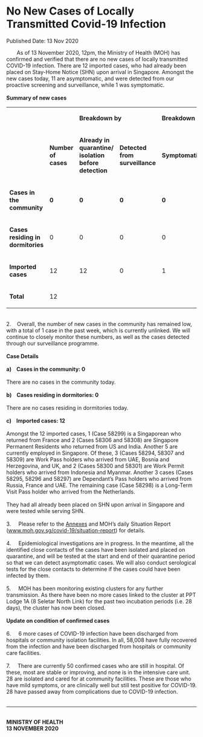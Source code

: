 <html>
    <meta http-equiv="Content-Type" content="text/html; charset=utf-8"/>
    <meta charset="utf-8"/>
    <title>No New Cases of Locally Transmitted Covid-19 Infection </title>
    <body><h1>No New Cases of Locally Transmitted Covid-19 Infection </h1>
    <p>Published Date: 13 Nov 2020</p> &nbsp; &nbsp; &nbsp; &nbsp;As of 13 November 2020, 12pm, the Ministry of Health (MOH) has confirmed and verified that there are no new cases of locally transmitted COVID-19 infection. There are 12 imported cases, who had already been placed on Stay-Home Notice (SHN) upon arrival in Singapore. Amongst the new cases today, 11 are asymptomatic, and were detected from our proactive screening and surveillance, while 1 was symptomatic.&nbsp;&nbsp;<br><br><strong>Summary of new cases</strong><div><div dir="ltr" align="left"><strong></strong><table><colgroup><col width="129"><col width="60"><col width="16"><col width="96"><col width="96"><col width="16"><col width="96"><col width="96"></colgroup><tbody><tr><td><strong><br></strong></td><td><strong><br></strong></td><td colspan="2"><p dir="ltr"><strong>Breakdown by</strong></p></td><td colspan="2"><p dir="ltr"><strong>Breakdown by</strong></p></td></tr><tr><td><strong><br></strong></td><td><p dir="ltr"><strong>Number of cases</strong></p></td><td><p dir="ltr"><strong>Already in quarantine/ isolation before detection</strong></p></td><td><p dir="ltr"><strong>Detected from surveillance</strong></p></td><td><p dir="ltr"><strong>Symptomatic</strong></p></td><td><p dir="ltr"><strong>Asymptomatic</strong></p></td></tr><tr><td><p dir="ltr"><strong>Cases in the community</strong></p></td><td><p dir="ltr"><strong>0</strong></p></td><td><p dir="ltr"><strong>0</strong></p></td><td><p dir="ltr"><strong>0</strong></p></td><td><p dir="ltr"><strong>0</strong></p></td><td><p dir="ltr"><strong>0</strong></p></td></tr><tr><td><p dir="ltr"><strong>Cases residing in dormitories</strong></p></td><td><p dir="ltr">0</p></td><td><p dir="ltr">0</p></td><td><p dir="ltr">0</p></td><td><p dir="ltr">0</p></td><td><p dir="ltr">0</p></td></tr><tr><td><p dir="ltr"><strong>Imported cases</strong></p></td><td><p dir="ltr">12</p></td><td><p dir="ltr">12</p></td><td><p dir="ltr">0</p></td><td><p dir="ltr">1</p></td><td><p dir="ltr">11</p></td></tr><tr><td><p dir="ltr"><strong>Total</strong></p></td><td><p dir="ltr">12</p></td><td><br></td><td><br></td><td><br></td><td><br></td></tr></tbody></table></div><br>2.&nbsp; &nbsp; Overall, the number of new cases in the community has remained low, with a total of 1 case in the past week, which is currently unlinked. We will continue to closely monitor these numbers, as well as the cases detected through our surveillance programme.<br><br><strong>Case Details</strong><br><br><strong>a)&nbsp; &nbsp; Cases in the community: 0</strong><br><br>There are no cases in the community today.&nbsp;<br><br><strong>b)&nbsp; &nbsp; Cases residing in dormitories: 0</strong><br><br>There are no cases residing in dormitories today.<br><br><strong>c)&nbsp; &nbsp; Imported cases: 12</strong><br><br>Amongst the 12 imported cases, 1 (Case 58299) is a Singaporean who returned from France and 2 (Cases 58306 and 58308) are Singapore Permanent Residents who returned from US and India. Another 5 are currently employed in Singapore. Of these, 3 (Cases 58294, 58307 and 58309) are Work Pass holders who arrived from UAE, Bosnia and Herzegovina, and UK, and 2 (Cases 58300 and 58301) are Work Permit holders who arrived from Indonesia and Myanmar. Another 3 cases (Cases 58295, 58296 and 58297) are Dependant’s Pass holders who arrived from Russia, France and UAE. The remaining case (Case 58298) is a Long-Term Visit Pass holder who arrived from the Netherlands.<br><br>They had all already been placed on SHN upon arrival in Singapore and were tested while serving SHN.&nbsp;<br><br>3.&nbsp; &nbsp; &nbsp;Please refer to the <a href="/docs/librariesprovider5/default-document-library/annexes14d9f32542734ae7814774e789441b78.pdf?sfvrsn=73f71efa_0" title="Annexes">Annexes</a>&nbsp;and MOH’s daily Situation Report (<a href="https://www.moh.gov.sg/covid-19/situation-report" title="" class="" target="">www.moh.gov.sg/covid-19/situation-report</a>) for details.&nbsp;<br><br>4.&nbsp; &nbsp; &nbsp;Epidemiological investigations are in progress. In the meantime, all the identified close contacts of the cases have been isolated and placed on quarantine, and will be tested at the start and end of their quarantine period so that we can detect asymptomatic cases. We will also conduct serological tests for the close contacts to determine if the cases could have been infected by them.&nbsp;<br><br>5.&nbsp; &nbsp; &nbsp;MOH has been monitoring existing clusters for any further transmission. As there have been no more cases linked to the cluster at PPT Lodge 1A (8 Seletar North Link) for the past two incubation periods (i.e. 28 days), the cluster has now been closed.<br><br><strong>Update on condition of confirmed cases</strong><br><br>6.&nbsp; &nbsp; &nbsp;6 more cases of COVID-19 infection have been discharged from hospitals or community isolation facilities. In all, 58,008 have fully recovered from the infection and have been discharged from hospitals or community care facilities.&nbsp;<br><br>7.&nbsp; &nbsp; &nbsp;There are currently 50 confirmed cases who are still in hospital. Of these, most are stable or improving, and none is in the intensive care unit. 28 are isolated and cared for at community facilities. These are those who have mild symptoms, or are clinically well but still test positive for COVID-19. 28 have passed away from complications due to COVID-19 infection.&nbsp;<br><br><hr><br><strong>MINISTRY OF HEALTH<br>13 NOVEMBER 2020</strong><br><br></div></body>
</html>